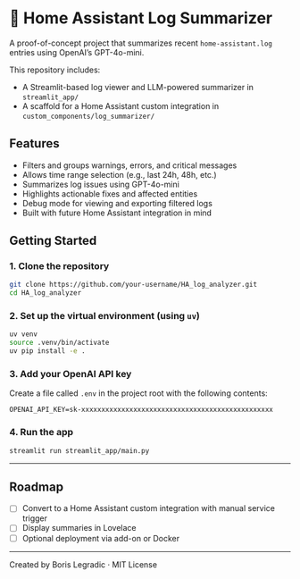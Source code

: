 # 🧠 Home Assistant Log Summarizer

A proof-of-concept project that summarizes recent `home-assistant.log` entries using OpenAI’s GPT-4o-mini.

This repository includes:
- A Streamlit-based log viewer and LLM-powered summarizer in `streamlit_app/`
- A scaffold for a Home Assistant custom integration in `custom_components/log_summarizer/`

## Features

- Filters and groups warnings, errors, and critical messages
- Allows time range selection (e.g., last 24h, 48h, etc.)
- Summarizes log issues using GPT-4o-mini
- Highlights actionable fixes and affected entities
- Debug mode for viewing and exporting filtered logs
- Built with future Home Assistant integration in mind

## Getting Started

### 1. Clone the repository

```bash
git clone https://github.com/your-username/HA_log_analyzer.git
cd HA_log_analyzer
```

### 2. Set up the virtual environment (using `uv`)

```bash
uv venv
source .venv/bin/activate
uv pip install -e .
```

### 3. Add your OpenAI API key

Create a file called `.env` in the project root with the following contents:

```env
OPENAI_API_KEY=sk-xxxxxxxxxxxxxxxxxxxxxxxxxxxxxxxxxxxxxxxxxxxxxxxx
```

### 4. Run the app

```bash
streamlit run streamlit_app/main.py
```

---

## Roadmap

- [ ] Convert to a Home Assistant custom integration with manual service trigger
- [ ] Display summaries in Lovelace
- [ ] Optional deployment via add-on or Docker

---

Created by Boris Legradic · MIT License
